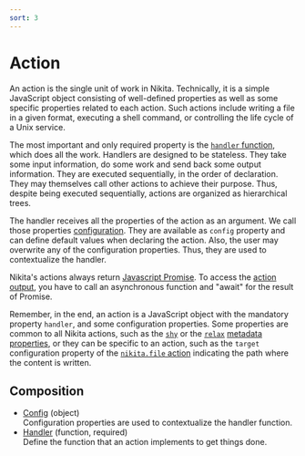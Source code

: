 ```yaml
---
sort: 3
---
```


# Action

An action is the single unit of work in Nikita. Technically, it is a simple JavaScript object consisting of well-defined properties as well as some specific properties related to each action. Such actions include writing a file in a given format, executing a shell command, or controlling the life cycle of a Unix service.

The most important and only required property is the [`handler` function](/current/action/handler), which does all the work. Handlers are designed to be stateless. They take some input information, do some work and send back some output information. They are executed sequentially, in the order of declaration. They may themselves call other actions to achieve their purpose. Thus, despite being executed sequentially, actions are organized as hierarchical trees.

The handler receives all the properties of the action as an argument. We call those properties [configuration](/current/action/config). They are available as `config` property and can define default values when declaring the action. Also, the user may overwrite any of the configuration properties. Thus, they are used to contextualize the handler.

Nikita's actions always return [Javascript Promise](https://nodejs.dev/learn/understanding-javascript-promises). To access the [action output](/current/action/output), you have to call an asynchronous function and "await" for the result of Promise.

Remember, in the end, an action is a JavaScript object with the mandatory property `handler`, and some configuration properties. Some properties are common to all Nikita actions, such as the [`shy`](/current/metadata/shy) or the [`relax`](/current/metadata/relax) [metadata properties](/current/metadata), or they can be specific to an action, such as the `target` configuration property of the [`nikita.file` action](/current/actions/file) indicating the path where the content is written.

## Composition

* [Config](/current/action/config/) (object)   
  Configuration properties are used to contextualize the handler function.
* [Handler](/current/action/handler/) (function, required)   
  Define the function that an action implements to get things done.
